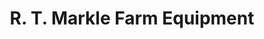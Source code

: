 ---
title: "R. T. Markle Farm Equipment"
url: /state-college/r-t-markle-farm-equipment/
shop: Allgemein
---